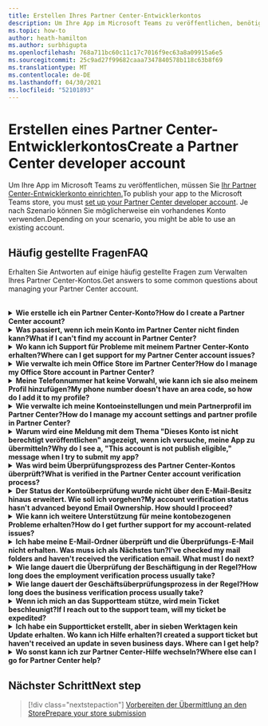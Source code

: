 ```yaml
---
title: Erstellen Ihres Partner Center-Entwicklerkontos
description: Um Ihre App im Microsoft Teams zu veröffentlichen, benötigen Sie ein Partner Center-Entwicklerkonto.
ms.topic: how-to
author: heath-hamilton
ms.author: surbhigupta
ms.openlocfilehash: 768a711bc60c11c17c7016f9ec63a8a09915a6e5
ms.sourcegitcommit: 25c9ad27f99682caaa7347840578b118c63b8f69
ms.translationtype: MT
ms.contentlocale: de-DE
ms.lasthandoff: 04/30/2021
ms.locfileid: "52101893"
---
```

# <a name="create-a-partner-center-developer-account"></a><span data-ttu-id="d221e-103">Erstellen eines Partner Center-Entwicklerkontos</span><span class="sxs-lookup"><span data-stu-id="d221e-103">Create a Partner Center developer account</span></span>

<span data-ttu-id="d221e-104">Um Ihre App im Microsoft Teams zu veröffentlichen, müssen Sie [Ihr Partner Center-Entwicklerkonto einrichten.](https://docs.microsoft.com/office/dev/store/open-a-developer-account)</span><span class="sxs-lookup"><span data-stu-id="d221e-104">To publish your app to the Microsoft Teams store, you must [set up your Partner Center developer account](https://docs.microsoft.com/office/dev/store/open-a-developer-account).</span></span> <span data-ttu-id="d221e-105">Je nach Szenario können Sie möglicherweise ein vorhandenes Konto verwenden.</span><span class="sxs-lookup"><span data-stu-id="d221e-105">Depending on your scenario, you might be able to use an existing account.</span></span>

## <a name="faq"></a><span data-ttu-id="d221e-106">Häufig gestellte Fragen</span><span class="sxs-lookup"><span data-stu-id="d221e-106">FAQ</span></span>

<span data-ttu-id="d221e-107">Erhalten Sie Antworten auf einige häufig gestellte Fragen zum Verwalten Ihres Partner Center-Kontos.</span><span class="sxs-lookup"><span data-stu-id="d221e-107">Get answers to some common questions about managing your Partner Center account.</span></span>

<br>

<details>

<summary><span data-ttu-id="d221e-108"><b>Wie erstelle ich ein Partner Center-Konto?</b></span><span class="sxs-lookup"><span data-stu-id="d221e-108"><b>How do I create a Partner Center account?</b></span></span></summary>

<span data-ttu-id="d221e-109">Sie können ein Partner Center-Konto auf eine der folgenden Arten erstellen:</span><span class="sxs-lookup"><span data-stu-id="d221e-109">You can create a Partner Center account one of the following ways:</span></span>

* <span data-ttu-id="d221e-110">Wenn Sie neu im Partner Center sind und kein Microsoft Network Account haben, erstellen Sie ein Konto auf der [Partner Center-Registrierungsseite](/office/dev/store/open-a-developer-account#create-an-account-using-the-partner-center-enrollment-page).</span><span class="sxs-lookup"><span data-stu-id="d221e-110">If you're new to Partner Center and don't have a Microsoft Network Account, [create an account using the Partner Center enrollment page](/office/dev/store/open-a-developer-account#create-an-account-using-the-partner-center-enrollment-page).</span></span>
* <span data-ttu-id="d221e-111">Wenn Sie bereits im Microsoft Partner Network registriert sind, erstellen Sie ein Konto direkt im Partner Center mit vorhandenen [Microsoft Partner Center-Registrierungen.](/office/dev/store/open-a-developer-account#create-an-account-using-an-existing-partner-center-enrollment)</span><span class="sxs-lookup"><span data-stu-id="d221e-111">If you're already enrolled in the Microsoft Partner Network, [create an account directly from Partner Center using existing Microsoft Partner Center enrollments](/office/dev/store/open-a-developer-account#create-an-account-using-an-existing-partner-center-enrollment).</span></span>

<br>

</details>

<details>

<summary><span data-ttu-id="d221e-112"><b>Was passiert, wenn ich mein Konto im Partner Center nicht finden kann?</b></span><span class="sxs-lookup"><span data-stu-id="d221e-112"><b>What if I can't find my account in Partner Center?</b></span></span></summary>

<span data-ttu-id="d221e-113">Öffnen Sie ein [Partner Center-Supportticket,](https://partner.microsoft.com/support/v2/?stage=1) und wählen Sie Folgendes aus:</span><span class="sxs-lookup"><span data-stu-id="d221e-113">Open a [Partner Center support ticket](https://partner.microsoft.com/support/v2/?stage=1) and select the following:</span></span>

| <span data-ttu-id="d221e-114">Menü</span><span class="sxs-lookup"><span data-stu-id="d221e-114">Menu</span></span> | <span data-ttu-id="d221e-115">Option</span><span class="sxs-lookup"><span data-stu-id="d221e-115">Option</span></span> |
| -------   | -------  |
|<span data-ttu-id="d221e-116">Kategorie</span><span class="sxs-lookup"><span data-stu-id="d221e-116">Category</span></span>| <span data-ttu-id="d221e-117">Kommerzieller Marketplace</span><span class="sxs-lookup"><span data-stu-id="d221e-117">Commercial Marketplace</span></span>|
| <span data-ttu-id="d221e-118">Thema</span><span class="sxs-lookup"><span data-stu-id="d221e-118">Topic</span></span> | <span data-ttu-id="d221e-119">Allgemeine Marketplace-Hilfe und How-to-Fragen</span><span class="sxs-lookup"><span data-stu-id="d221e-119">General Marketplace Help and How-to questions</span></span> |
| <span data-ttu-id="d221e-120">Untertopisch</span><span class="sxs-lookup"><span data-stu-id="d221e-120">Subtopic</span></span>| <span data-ttu-id="d221e-121">Office-Add-In</span><span class="sxs-lookup"><span data-stu-id="d221e-121">Office add-in</span></span> |

<br>

</details>

<details>

<summary><span data-ttu-id="d221e-122"><b>Wo kann ich Support für Probleme mit meinem Partner Center-Konto erhalten?</b></span><span class="sxs-lookup"><span data-stu-id="d221e-122"><b>Where can I get support for my Partner Center account issues?</b></span></span></summary>

<span data-ttu-id="d221e-123">Besuchen Sie die [Supportseite der Herausgeber,](https://aka.ms/marketplacepublishersupport) um nach Ihrem Problem zu suchen.</span><span class="sxs-lookup"><span data-stu-id="d221e-123">Visit the [publishers support page](https://aka.ms/marketplacepublishersupport) to search for your issue.</span></span> <span data-ttu-id="d221e-124">Wenn die Anleitung nicht hilfreich ist, erstellen Sie ein [Partner Center-Supportticket](/azure/marketplace/partner-center-portal/support#how-to-open-a-support-ticket).</span><span class="sxs-lookup"><span data-stu-id="d221e-124">If the guidance isn't helpful, create a [Partner Center support ticket](/azure/marketplace/partner-center-portal/support#how-to-open-a-support-ticket).</span></span>

<br>

</details>

<details>

<summary><span data-ttu-id="d221e-125"><b>Wie verwalte ich mein Office Store im Partner Center?</b></span><span class="sxs-lookup"><span data-stu-id="d221e-125"><b>How do I manage my Office Store account in Partner Center?</b></span></span></summary>

<span data-ttu-id="d221e-126">Weitere [Informationen finden Sie unter Verwalten Ihres Kontos über das Partner Center.](/office/dev/store/manage-account-settings-and-profile)</span><span class="sxs-lookup"><span data-stu-id="d221e-126">See [manage your account through Partner Center](/office/dev/store/manage-account-settings-and-profile) for information.</span></span>

<br>

</details>

<details>

<summary><span data-ttu-id="d221e-127"><b>Meine Telefonnummer hat keine Vorwahl, wie kann ich sie also meinem Profil hinzufügen?</b></span><span class="sxs-lookup"><span data-stu-id="d221e-127"><b>My phone number doesn't have an area code, so how do I add it to my profile?</b></span></span></summary>

<span data-ttu-id="d221e-128">Die Telefonnummer hat drei Teile: Ländercode, Vorwahl und Telefonnummer.</span><span class="sxs-lookup"><span data-stu-id="d221e-128">The phone number has three parts: country code, area code, and telephone number.</span></span> <span data-ttu-id="d221e-129">Wenn Ihre Telefonnummer keine Vorwahl enthält, lassen Sie das zweite Feld leer, und füllen Sie das dritte Feld aus.</span><span class="sxs-lookup"><span data-stu-id="d221e-129">If your phone number doesn't include an area code, leave the second box empty and complete the third box.</span></span>

<br>

</details>

<details>

<summary><span data-ttu-id="d221e-130"><b>Wie verwalte ich meine Kontoeinstellungen und mein Partnerprofil im Partner Center?</b></span><span class="sxs-lookup"><span data-stu-id="d221e-130"><b>How do I manage my account settings and partner profile in Partner Center?</b></span></span></summary>

<span data-ttu-id="d221e-131">Weitere Informationen finden Sie unter Verwalten von [Kontoeinstellungen und](/windows/uwp/publish/manage-account-settings-and-profile#additional-settings-and-info) Profilinformationen.</span><span class="sxs-lookup"><span data-stu-id="d221e-131">See [manage account settings and profile info](/windows/uwp/publish/manage-account-settings-and-profile#additional-settings-and-info) for information.</span></span>

<br>

</details>

<details>

<summary><span data-ttu-id="d221e-132"><b>Warum wird eine Meldung mit dem Thema "Dieses Konto ist nicht berechtigt veröffentlichen" angezeigt, wenn ich versuche, meine App zu übermitteln?</b></span><span class="sxs-lookup"><span data-stu-id="d221e-132"><b>Why do I see a, "This account is not publish eligible," message when I try to submit my app?</b></span></span></summary>

<span data-ttu-id="d221e-133">Diese Fehlermeldung wurde angezeigt, da der [Kontoüberprüfungsstatus](/partner-center/verification-responses) aussteht.</span><span class="sxs-lookup"><span data-stu-id="d221e-133">You received this error message because your [account verification status](/partner-center/verification-responses) is pending.</span></span> <span data-ttu-id="d221e-134">Überprüfen Sie Ihren Status im Partner [Center-Dashboard](https://partner.microsoft.com/dashboard).</span><span class="sxs-lookup"><span data-stu-id="d221e-134">Check your status in the Partner Center [dashboard](https://partner.microsoft.com/dashboard).</span></span> <span data-ttu-id="d221e-135">Wählen Sie **Einstellungen** Zahnradsymbol aus, und wählen Sie **Entwicklereinstellungen > Konto > Kontoeinstellungen aus.**</span><span class="sxs-lookup"><span data-stu-id="d221e-135">Select the **Settings** gear icon and choose **Developer settings > Account > Account settings**.</span></span>

![Status der Partner Center-Überprüfung](~/assets/images/partner-center-verification-status.png)

<br>

</details>

<details>

<summary><span data-ttu-id="d221e-137"><b>Was wird beim Überprüfungsprozess des Partner Center-Kontos überprüft?</b></span><span class="sxs-lookup"><span data-stu-id="d221e-137"><b>What is verified in the Partner Center account verification process?</b></span></span></summary>

<span data-ttu-id="d221e-138">Es gibt drei Überprüfungsbereiche: **E-Mail-Besitz,** **Beschäftigung** und **Unternehmen.**</span><span class="sxs-lookup"><span data-stu-id="d221e-138">There are three verification areas, **Email Ownership**, **Employment**, and **Business**.</span></span> <span data-ttu-id="d221e-139">Weitere Informationen finden Sie unter [Überprüftes und Reagieren.](/partner-center/verification-responses#what-is-verified-and-how-to-respond)</span><span class="sxs-lookup"><span data-stu-id="d221e-139">For more information, see [what is verified and how to respond](/partner-center/verification-responses#what-is-verified-and-how-to-respond).</span></span>

<span data-ttu-id="d221e-140">Wenn Sie der primäre Kontakt, globaler Administrator oder Kontoadministrator sind, können Sie den Überprüfungsstatus überwachen und den Fortschritt auf Ihrer Profilseite nachverfolgen.</span><span class="sxs-lookup"><span data-stu-id="d221e-140">If you're the primary contact, global admin, or account admin, you can monitor verification status and track progress on your profile page.</span></span>

<span data-ttu-id="d221e-141">Sobald der Überprüfungsprozess abgeschlossen ist, ändert sich der Status Ihrer Registrierung auf der Profilseite von *ausstehend* in *autorisiert.*</span><span class="sxs-lookup"><span data-stu-id="d221e-141">Once verification process is complete, the status of your enrollment on the profile page changes from *pending* to *authorized*.</span></span> <span data-ttu-id="d221e-142">Der primäre Kontakt erhält dann innerhalb weniger Werktage eine E-Mail von Microsoft.</span><span class="sxs-lookup"><span data-stu-id="d221e-142">The primary contact then receives an email from Microsoft within a few business days.</span></span>

<br>

</details>

<details>

<summary><span data-ttu-id="d221e-143"><b>Der Status der Kontoüberprüfung wurde nicht über den E-Mail-Besitz hinaus erweitert. Wie soll ich vorgehen?</b></span><span class="sxs-lookup"><span data-stu-id="d221e-143"><b>My account verification status hasn't advanced beyond Email Ownership. How should I proceed?</b></span></span></summary>

<span data-ttu-id="d221e-144">Während der **Überprüfung des** E-Mail-Besitzes wird eine Überprüfungs-E-Mail an den primären Kontakt gesendet.</span><span class="sxs-lookup"><span data-stu-id="d221e-144">During the **Email Ownership** verification process, a verification email is sent to the primary contact.</span></span> <span data-ttu-id="d221e-145">Überprüfen Sie ihren primären Kontakt posteingang auf eine E-Mail von **maccount@microsoft.com** betreffzeile **Aktion erforderlich: Überprüfen** Sie Ihr E-Mail-Konto bei Microsoft, und schließen Sie den E-Mail-Überprüfungsprozess ab.</span><span class="sxs-lookup"><span data-stu-id="d221e-145">Check your primary contact inbox for an email from **maccount@microsoft.com** with the subject line **Action needed: Verify your email account with Microsoft** and complete the email verification process.</span></span> <span data-ttu-id="d221e-146">Die Überprüfungs-E-Mail wird an die Adresse gesendet, die in den Einstellungen Ihres Partner Center-Kontos aufgeführt ist.</span><span class="sxs-lookup"><span data-stu-id="d221e-146">The verification email is sent to the address listed on your Partner Center account settings.</span></span>

<span data-ttu-id="d221e-147">Beachten Sie Folgendes zum E-Mail-Überprüfungsprozess:</span><span class="sxs-lookup"><span data-stu-id="d221e-147">Remember the following about the email verification process:</span></span>

* <span data-ttu-id="d221e-148">Der Link zur E-Mail-Überprüfung ist nur für sieben Tage gültig.</span><span class="sxs-lookup"><span data-stu-id="d221e-148">The email verification link is only valid for seven days.</span></span>
* <span data-ttu-id="d221e-149">Sie können anfordern, die E-Mail erneut zu senden, indem Sie Ihre Partnerprofilseite besuchen und den **Link Überprüfung erneut** senden auswählen.</span><span class="sxs-lookup"><span data-stu-id="d221e-149">You can request to resend the email by visiting your partner profile page and selecting the **Resend verification email** link.</span></span>
* <span data-ttu-id="d221e-150">Um sicherzustellen, dass Sie die  E-Mail erhalten, microsoft.com sichere Domäne auflisten und Ihre Junk-E-Mail-Ordner überprüfen.</span><span class="sxs-lookup"><span data-stu-id="d221e-150">To ensure you receive the email, safe-list **microsoft.com** as a secure domain and check your junk email folders.</span></span>

<br>

</details>

<details>

<summary><span data-ttu-id="d221e-151"><b>Wie kann ich weitere Unterstützung für meine kontobezogenen Probleme erhalten?</b></span><span class="sxs-lookup"><span data-stu-id="d221e-151"><b>How do I get further support for my account-related issues?</b></span></span></summary>

<span data-ttu-id="d221e-152">Weitere Informationen finden Sie unter Support [für das Commercial Marketplace-Programm im Partner Center.](/azure/marketplace/partner-center-portal/support)</span><span class="sxs-lookup"><span data-stu-id="d221e-152">See [support for the Commercial Marketplace program in Partner Center](/azure/marketplace/partner-center-portal/support) for information.</span></span>

<br>

</details>

<details>

<summary><span data-ttu-id="d221e-153"><b>Ich habe meine E-Mail-Ordner überprüft und die Überprüfungs-E-Mail nicht erhalten. Was muss ich als Nächstes tun?</b></span><span class="sxs-lookup"><span data-stu-id="d221e-153"><b>I've checked my mail folders and haven't received the verification email. What must I do next?</b></span></span></summary>

<span data-ttu-id="d221e-154">Versuchen Sie, das Problem durch folgende Maßnahme zu beheben:</span><span class="sxs-lookup"><span data-stu-id="d221e-154">Try the following:</span></span>

* <span data-ttu-id="d221e-155">Überprüfen Sie Ihren Junk- oder Spamordner.</span><span class="sxs-lookup"><span data-stu-id="d221e-155">Check your junk or spam folder.</span></span>
* <span data-ttu-id="d221e-156">Löschen Sie den Browsercache, wechseln Sie zu Ihrem Partner Center-Kontodashboard, und wählen Sie **Überprüfungs-E-Mail erneut senden aus.**</span><span class="sxs-lookup"><span data-stu-id="d221e-156">Clear the browser cache, go to your Partner Center account dashboard, and select **Resend verification email**.</span></span>
* <span data-ttu-id="d221e-157">Versuchen Sie, über einen anderen Browser auf den **E-Mail-Link** Zum Erneuten Senden der Überprüfung zu zugreifen.</span><span class="sxs-lookup"><span data-stu-id="d221e-157">Try accessing the **Resend verification email** link from a different browser.</span></span>
* <span data-ttu-id="d221e-158">Arbeiten Sie mit Ihrer IT-Abteilung zusammen, um sicherzustellen, dass die Überprüfungs-E-Mails nicht von Ihrem E-Mail-Server blockiert werden.</span><span class="sxs-lookup"><span data-stu-id="d221e-158">Work with your IT department to ensure that the verification emails are not blocked by your email server.</span></span>
* <span data-ttu-id="d221e-159">Passen Sie den Spamfilter Ihres Servers an, um alle E-Mails von **maccount@microsoft.com.**</span><span class="sxs-lookup"><span data-stu-id="d221e-159">Adjust your server's spam filter to allow or safe-list all emails from **maccount@microsoft.com**.</span></span>

<br>

</details>

<details>

<summary><span data-ttu-id="d221e-160"><b>Wie lange dauert die Überprüfung der Beschäftigung in der Regel?</b></span><span class="sxs-lookup"><span data-stu-id="d221e-160"><b>How long does the employment verification process usually take?</b></span></span></summary>

<span data-ttu-id="d221e-161">Wenn alle übermittelten Details korrekt sind, dauert die Überprüfung der Beschäftigung etwa zwei Stunden.</span><span class="sxs-lookup"><span data-stu-id="d221e-161">If all the submitted details are correct, the employment verification process takes about two hours to complete.</span></span>

<br>

</details>

<details>

<summary><span data-ttu-id="d221e-162"><b>Wie lange dauert der Geschäftsüberprüfungsprozess in der Regel?</b></span><span class="sxs-lookup"><span data-stu-id="d221e-162"><b>How long does the business verification process usually take?</b></span></span></summary>

<span data-ttu-id="d221e-163">Wenn alle erforderlichen Dokumente übermittelt werden, dauert die Geschäftsüberprüfung ein bis zwei Werktage.</span><span class="sxs-lookup"><span data-stu-id="d221e-163">If all the required documents are submitted, business verification takes one to two business days to complete.</span></span>

<br>

</details>

<details>

<summary><span data-ttu-id="d221e-164"><b>Wenn ich mich an das Supportteam stütze, wird mein Ticket beschleunigt?</b></span><span class="sxs-lookup"><span data-stu-id="d221e-164"><b>If I reach out to the support team, will my ticket be expedited?</b></span></span></summary>

<span data-ttu-id="d221e-165">Supporttickets werden in einer Woche aufgelöst.</span><span class="sxs-lookup"><span data-stu-id="d221e-165">Support tickets get resolved in a week.</span></span> <span data-ttu-id="d221e-166">Suchen Sie nach Updates, die an die E-Mail gesendet wurden, die Sie beim Erstellen des Supporttickets bereitgestellt haben.</span><span class="sxs-lookup"><span data-stu-id="d221e-166">Check for updates sent to the email you provided when creating the support ticket.</span></span>

<br>

</details>

<details>

<summary><span data-ttu-id="d221e-167"><b>Ich habe ein Supportticket erstellt, aber in sieben Werktagen kein Update erhalten. Wo kann ich Hilfe erhalten?</b></span><span class="sxs-lookup"><span data-stu-id="d221e-167"><b>I created a support ticket but haven't received an update in seven business days. Where can I get help?</b></span></span></summary>

<span data-ttu-id="d221e-168">Senden Sie eine <a href="mailto:teamsubm@microsoft.com">E-Mail teamsubm@microsoft.com</a> mit den folgenden Details:</span><span class="sxs-lookup"><span data-stu-id="d221e-168">Send an email to <a href="mailto:teamsubm@microsoft.com">teamsubm@microsoft.com</a> with the following details:</span></span>

* <span data-ttu-id="d221e-169">**Betreffzeile**: Partner Center Account Issue for *<your app name>*</span><span class="sxs-lookup"><span data-stu-id="d221e-169">**Subject Line**: Partner Center Account Issue for *<your app name>*</span></span>
* <span data-ttu-id="d221e-170">**E-Mail-Text:**</span><span class="sxs-lookup"><span data-stu-id="d221e-170">**Email body**:</span></span>
    * <span data-ttu-id="d221e-171">Supportticketnummer</span><span class="sxs-lookup"><span data-stu-id="d221e-171">Support ticket number</span></span>
    * <span data-ttu-id="d221e-172">Ihre Verkäufer-ID</span><span class="sxs-lookup"><span data-stu-id="d221e-172">Your seller ID</span></span>
    * <span data-ttu-id="d221e-173">Screenshot des Problems (wenn möglich)</span><span class="sxs-lookup"><span data-stu-id="d221e-173">A screenshot of the issue (if possible)</span></span>

<br>

</details>

<details>

<summary><span data-ttu-id="d221e-174"><b>Wo sonst kann ich zur Partner Center-Hilfe wechseln?</b></span><span class="sxs-lookup"><span data-stu-id="d221e-174"><b>Where else can I go for Partner Center help?</b></span></span></summary>

<span data-ttu-id="d221e-175">Die folgenden Ressourcen können auch helfen:</span><span class="sxs-lookup"><span data-stu-id="d221e-175">The following resources can also assist:</span></span>

* [<span data-ttu-id="d221e-176">Microsoft 365 häufig gestellte Fragen zur App-Übermittlung</span><span class="sxs-lookup"><span data-stu-id="d221e-176">Microsoft 365 app submission FAQ</span></span>](/office/dev/store/appsource-submission-faq)
* [<span data-ttu-id="d221e-177">Kommerzielle Marketplace-Dokumentation</span><span class="sxs-lookup"><span data-stu-id="d221e-177">Commercial marketplace documentation</span></span>](/azure/marketplace/)

<br>

</details>

## <a name="next-step"></a><span data-ttu-id="d221e-178">Nächster Schritt</span><span class="sxs-lookup"><span data-stu-id="d221e-178">Next step</span></span>

> [!div class="nextstepaction"]
> [<span data-ttu-id="d221e-179">Vorbereiten der Übermittlung an den Store</span><span class="sxs-lookup"><span data-stu-id="d221e-179">Prepare your store submission</span></span>](~/concepts/deploy-and-publish/appsource/prepare/submission-checklist.md)
